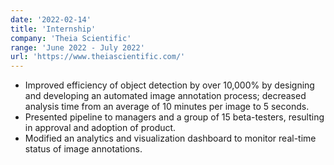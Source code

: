 ```yaml
---
date: '2022-02-14'
title: 'Internship'
company: 'Theia Scientific'
range: 'June 2022 - July 2022'
url: 'https://www.theiascientific.com/'
---
```


- Improved efficiency of object detection by over 10,000% by designing and developing an automated image annotation process; decreased analysis time from an average of 10 minutes per image to 5 seconds.
 - Presented pipeline to managers and a group of 15 beta-testers, resulting in approval and adoption of product.
 - Modified an analytics and visualization dashboard to monitor real-time status of image annotations.